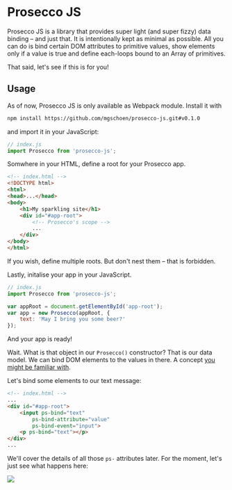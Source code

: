 # Prosecco JS

Prosecco JS is a library that provides super light (and super fizzy) data binding – and just that. It is intentionally kept as minimal as possible. All you can do is bind certain DOM attributes to primitive values, show elements only if a value is true and define each-loops bound to an Array of primitives.

That said, let's see if this is for you!

## Usage

As of now, Prosecco JS is only available as Webpack module. Install it with

```bash
npm install https://github.com/mgschoen/prosecco-js.git#v0.1.0
```

and import it in your JavaScript:

```js
// index.js
import Prosecco from 'prosecco-js';
```

Somwhere in your HTML, define a root for your Prosecco app.

```html
<!-- index.html -->
<!DOCTYPE html>
<html>
<head>...</head>
<body>
    <h1>My sparkling site</h1>
    <div id="#app-root">
        <!-- Prosecco's scope -->
        ...
    </div>
</body>
</html>
```

If you wish, define multiple roots. But don't nest them – that is forbidden.

Lastly, initalise your app in your JavaScript.

```js
// index.js
import Prosecco from 'prosecco-js';

var appRoot = document.getElementById('app-root');
var app = new Prosecco(appRoot, {
    text: 'May I bring you some beer?'
});
```

And your app is ready!

Wait. What is that object in our `Prosecco()` constructor? That is our data model. We can bind DOM elements to the values in there. A concept [you might be familiar with](https://vuejs.org/v2/guide/instance.html#Data-and-Methods).

Let's bind some elements to our text message:

```html
<!-- index.html -->
...
<div id="#app-root">
    <input ps-bind="text" 
        ps-bind-attribute="value" 
        ps-bind-event="input">
    <p ps-bind="text"></p>
</div>
...
```

We'll cover the details of all those `ps-` attributes later. For the moment, let's just see what happens here:

![](http://argonn.me/share/prosecco-demo-1.gif)